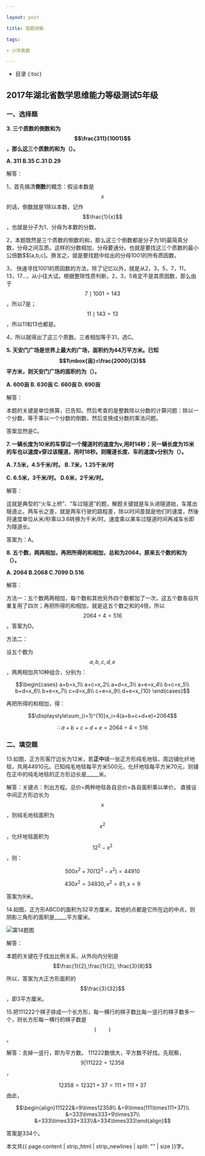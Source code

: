 ```yaml
---

layout: post

title: 错题讲解

tags:

- 小学奥数

---
```


* 目录
{:toc}
## 2017年湖北省数学思维能力等级测试5年级
### 一、选择题
**3. 三个质数的倒数和为$$\frac{311}{1001}$$，那么这三个质数的和为（）。**

**A. 311 B.35 C.31 D.29**

解答：

1，首先搞清**倒数**的概念：假设本数是$$x$$的话，倒数就是1除以本数，记作$$\frac{1}{x}$$，也就是分子为1、分母为本数的分数。

2，本题既然是三个质数的倒数的和，那么这三个倒数都是分子为1的最简真分数，分母之间互质。这样的分数相加，分母要通分。也就是要找这三个质数的最小公倍数$$[a,b,c]。换言之，就是要找题中给出的分母1001的所有质因数。

3， 快速寻找1001的质因数的方法，除了记忆以外，就是从2，3，5，7，11，13，17...，从小往大试。根据整除性质判断，2，3，5肯定不是其质因数，那么由于$$7\mid1001=143$$，所以7是；$$11\mid143=13$$，所以11和13也都是。

4，所以就得出了这三个质数。三者相加等于31，选C。

**5. 天安门广场是世界上最大的广场，面积约为44万平方米。已知$$1\mbox{亩}=\frac{2000}{3}$$平方米，则天安门广场的面积约为（）。**

**A. 600亩  B. 630亩  C. 660亩 D. 690亩**

解答：

本题的关键是单位换算，已告知。然后考查的是整数除以分数的计算问题：除以一个分数，等于乘以一个分数的倒数，然后变换成分数的乘法问题。

答案显然是C。

**7. 一辆长度为10米的车穿过一个隧道时的速度为v,用时14秒；另一辆长度为15米的车也以速度v穿过该隧道，用时18秒。则隧道长度、车的速度v分别为（）。**

**A. 7.5米，4.5千米/时。 B. 7米，1.25千米/时**

**C. 6.5米，3千米/时。 D.6米，2千米/时。**

解答：

这就是典型的“火车上桥”、“车过隧道”的题，解题关键就是车头进隧道始，车尾出隧道止。两车长之差，就是两车行驶的路程差，除以时间差就是他们的速度，然後将速度单位从米/秒乘以3.6转换为千米/时。速度乘以某车过隧道时间再减车长即为隧道长。

答案为：A。

**8. 五个数，两两相加，再把所得的和相加，总和为2064，原来五个数的和为（）。**

**A. 2064 B.2068 C.7099 D.516**

解答：

方法一：五个数两两相加，每个数和其他另外四个数都加了一次，这五个数各自共重复用了四次；再把所得的和相加，就是这五个数之和的4倍，所以$$2064\div4=516$$。答案为D。

方法二：

设五个数为$$a,b,c,d,e$$，两两相加共10种组合，分别为：

$$\begin{cases}
a+b=x_1\\
a+c=x_2\\
a+d=x_3\\
a+e=x_4\\
b+c=x_5\\
b+d=x_6\\
b+e=x_7\\
c+d=x_8\\
c+e=x_9\\
d+e=x_{10}
\end{cases}$$

再把所得的和相加，得：

$$\displaystyle\sum_{i=1}^{10}x_i=4(a+b+c+d+e)=2064$$

$$\therefore a+b+c+d+e=2064\div4=516$$

### 二、填空题

13.如图，正方形客厅边长为12米，若**正中**铺一张正方形纯毛地毯，周边铺化纤地毯，共用44910元。已知纯毛地毯每平方米500元，化纤地毯每平方米70元，则铺在正中的纯毛地毯的正方形边长是_____米。

解答：关键点：列出方程。总价=两种地毯各自总价=各自面积乘以单价。
直接设中间正方形边长为$$x$$，则纯毛地毯面积为$$x^2$$，化纤地毯面积为$$12^2-x^2$$，则：

$$500x^2+70(12^2-x^2)=44910$$

$$430x^2=34830, x^2=81,x=9$$

答案为9米。

14.如图，正方形ABCD的面积为32平方厘米，其他的点都是它所在边的中点，则阴影三角形的面积是_____平方厘米。


![第14题图]({{"/media/IMG_20191009_141301.jpg"|absolute_url}})

解答：

本题的关键在于找出比例关系，从外向内分别是$$\frac{1}{2},\frac{1}{2}, \frac{3}{8}$$

所以，答案为大正方形面积的$$\frac{3}{32}$$，即3平方厘米。

15.把111222个棋子排成一个长方形，每一横行的棋子数比每一竖行的棋子数多一个，则长方形每一横行的棋子数是$$(\quad\quad)$$。

解答：去掉一竖行，即为平方数。
111222数很大，平方数不好找。先观察，$$9|111222=12358$$，

$$12358=12321+37=111\times111+37$$由此，

$$\begin{align}111222&=9\times12358\\
&=9\times(111\times111+37)\\
&=333\times333+9\times37\\
&=333\times333+333\\&=334\times333\end{align}$$

答案是334个。


本文共{{ page.content | strip_html | strip_newlines | split: "" | size }}字。

